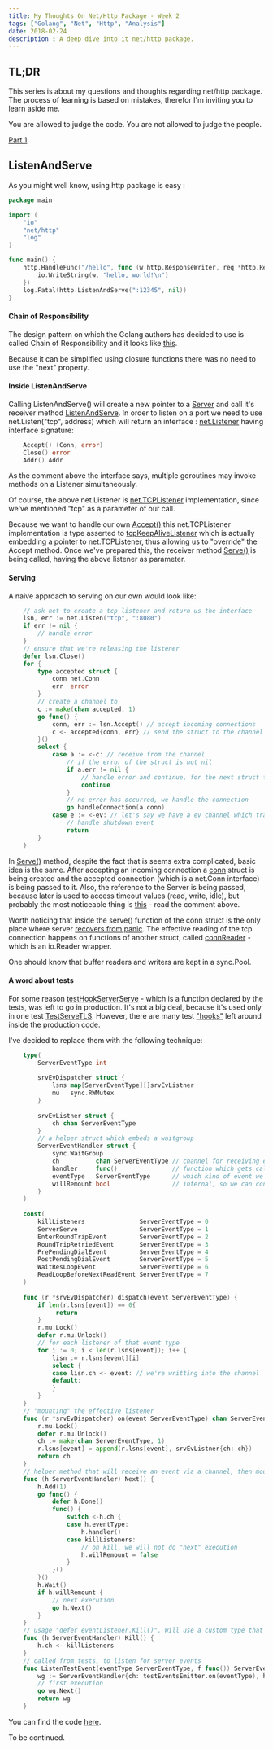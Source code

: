 ```yaml
---
title: My Thoughts On Net/Http Package - Week 2
tags: ["Golang", "Net", "Http", "Analysis"]
date: 2018-02-24
description : A deep dive into it net/http package.
---
```

## TL;DR

This series is about my questions and thoughts regarding net/http package. The process of learning is based on mistakes, therefor I'm inviting you to learn aside me.

You are allowed to judge the code. You are not allowed to judge the people.

[Part 1](/post/net-http-week1/)

## ListenAndServe

As you might well know, using http package is easy :
```go
package main

import (
    "io"
	"net/http"
	"log"
)

func main() {
    http.HandleFunc("/hello", func (w http.ResponseWriter, req *http.Request) {
		io.WriteString(w, "hello, world!\n")
	})
	log.Fatal(http.ListenAndServe(":12345", nil))
}
```

#### Chain of Responsibility

The design pattern on which the Golang authors has decided to use is called Chain of Responsibility and it looks like [this](https://github.com/badu/go_design_pattern/blob/master/chain_of_responsibility/chain_of_responsibility.go).

Because it can be simplified using closure functions there was no need to use the "next" property.

#### Inside ListenAndServe

Calling ListenAndServe() will create a new pointer to a [Server](https://github.com/golang/go/blob/release-branch.go1.9/src/net/http/server.go#L2343) and call it's receiver method [ListenAndServe](https://github.com/golang/go/blob/release-branch.go1.9/src/net/http/server.go#L2627). In order to listen on a port we need to use net.Listen("tcp", address) which will return an interface : [net.Listener](https://github.com/golang/go/blob/release-branch.go1.9/src/net/net.go#L361) having interface signature:
```go
    Accept() (Conn, error)
    Close() error
    Addr() Addr
```
As the comment above the interface says, multiple goroutines may invoke methods on a Listener simultaneously.

Of course, the above net.Listener is [net.TCPListener](https://github.com/golang/go/blob/release-branch.go1.9/src/net/tcpsock.go#L224) implementation, since we've mentioned "tcp" as a parameter of our call.

Because we want to handle our own [Accept()](https://github.com/golang/go/blob/release-branch.go1.9/src/net/http/server.go#L3119) this net.TCPListener implementation is type asserted to [tcpKeepAliveListener](https://github.com/golang/go/blob/release-branch.go1.9/src/net/http/server.go#L3115) which is actually embedding a pointer to net.TCPListener, thus allowing us to "override" the Accept method. Once we've prepared this, the receiver method [Serve()](https://github.com/golang/go/blob/release-branch.go1.9/src/net/http/server.go#L2678) is being called, having the above listener as parameter.

#### Serving

A naive approach to serving on our own would look like:

```go
    // ask net to create a tcp listener and return us the interface
    lsn, err := net.Listen("tcp", ":8080")
    if err != nil {
        // handle error
    }
    // ensure that we're releasing the listener
    defer lsn.Close()
    for {
        type accepted struct {
            conn net.Conn
            err  error
        }
        // create a channel to
        c := make(chan accepted, 1)
        go func() {
            conn, err := lsn.Accept() // accept incoming connections
            c <- accepted{conn, err} // send the struct to the channel
        }()
        select {
            case a := <-c: // receive from the channel
                // if the error of the struct is not nil
                if a.err != nil {
                    // handle error and continue, for the next struct to get here
                    continue
                }
                // no error has occurred, we handle the connection
                go handleConnection(a.conn)
            case e := <-ev: // let's say we have a ev channel which transports shutdown requests
                // handle shutdown event
                return
        }
    }
```

In [Serve()](https://github.com/golang/go/blob/release-branch.go1.9/src/net/http/server.go#L2678) method, despite the fact that is seems extra complicated, basic idea is the same. After accepting an incoming connection a [conn](https://github.com/golang/go/blob/release-branch.go1.9/src/net/http/server.go#L229) struct is being created and the accepted connection (which is a net.Conn interface) is being passed to it. Also, the reference to the Server is being passed, because later is used to access timeout values (read, write, idle), but probably the most noticeable thing is [this](https://github.com/golang/go/blob/release-branch.go1.9/src/net/http/server.go#L1801) - read the comment above.

Worth noticing that inside the serve() function of the conn struct is the only place where server [recovers from panic](https://github.com/golang/go/blob/release-branch.go1.9/src/net/http/server.go#L1693). The effective reading of the tcp connection happens on functions of another struct, called [connReader](https://github.com/golang/go/blob/release-branch.go1.9/src/net/http/server.go#L624) - which is an io.Reader wrapper.

One should know that buffer readers and writers are kept in a sync.Pool.

#### A word about tests

For some reason [testHookServerServe](https://github.com/golang/go/blob/release-branch.go1.9/src/net/http/server.go#L2680) - which is a function declared by the tests, was left to go in production. It's not a big deal, because it's used only in one test [TestServeTLS](https://github.com/golang/go/blob/release-branch.go1.9/src/net/http/serve_test.go#L1360). However, there are many test ["hooks"](https://github.com/golang/go/blob/release-branch.go1.9/src/net/http/transport.go#L1877) left around inside the production code.

I've decided to replace them with the following technique:
```go
    type(
        ServerEventType int 
        
        srvEvDispatcher struct {
            lsns map[ServerEventType][]srvEvListner
            mu   sync.RWMutex
        }
    
        srvEvListner struct {
            ch chan ServerEventType
        }
        // a helper struct which embeds a waitgroup
        ServerEventHandler struct {
            sync.WaitGroup
            ch          chan ServerEventType // channel for receiving events
            handler     func()               // function which gets called if event is met
            eventType   ServerEventType      // which kind of event we're listening to
            willRemount bool                 // internal, so we can continuosly listen
        }
    )
    
    const(
        killListeners               ServerEventType = 0
        ServerServe                 ServerEventType = 1
        EnterRoundTripEvent         ServerEventType = 2
        RoundTripRetriedEvent       ServerEventType = 3
        PrePendingDialEvent         ServerEventType = 4
        PostPendingDialEvent        ServerEventType = 5
        WaitResLoopEvent            ServerEventType = 6
        ReadLoopBeforeNextReadEvent ServerEventType = 7
    )
        
    func (r *srvEvDispatcher) dispatch(event ServerEventType) {
    	if len(r.lsns[event]) == 0{ 
    	     return 
        }
        r.mu.Lock()
        defer r.mu.Unlock()
        // for each listener of that event type
        for i := 0; i < len(r.lsns[event]); i++ {
            lisn := r.lsns[event][i] 
            select {
            case lisn.ch <- event: // we're writting into the channel
            default:
            }
        }
    }
    // "mounting" the effective listener
    func (r *srvEvDispatcher) on(event ServerEventType) chan ServerEventType {
        r.mu.Lock()
        defer r.mu.Unlock()
        ch := make(chan ServerEventType, 1)
        r.lsns[event] = append(r.lsns[event], srvEvListner{ch: ch})
        return ch
    }
    // helper method that will receive an event via a channel, then mount itself to listen for more
    func (h ServerEventHandler) Next() {
        h.Add(1)
        go func() {
            defer h.Done()
            func() {
                switch <-h.ch {
                case h.eventType:
                    h.handler()
                case killListeners:
                    // on kill, we will not do "next" execution
                    h.willRemount = false
                }
            }()
        }()
        h.Wait()
        if h.willRemount {
            // next execution
            go h.Next()
        }
    }
    // usage "defer eventListener.Kill()". Will use a custom type that tells the above helper to stop mounting itself
    func (h ServerEventHandler) Kill() {
        h.ch <- killListeners
    }
    // called from tests, to listen for server events
    func ListenTestEvent(eventType ServerEventType, f func()) ServerEventHandler {
        wg := ServerEventHandler{ch: testEventsEmitter.on(eventType), handler: f, eventType: eventType, willRemount: true}
        // first execution
        go wg.Next()
        return wg
    }
```

You can find the code [here](https://github.com/badu/http).

To be continued.